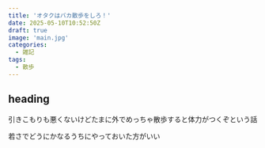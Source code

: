 ```yaml
---
title: 'オタクはバカ散歩をしろ！'
date: 2025-05-10T10:52:50Z
draft: true
image: 'main.jpg'
categories:
  - 雑記
tags:
  - 散歩
---
```


## heading

引きこもりも悪くないけどたまに外でめっちゃ散歩すると体力がつくぞという話

若さでどうにかなるうちにやっておいた方がいい